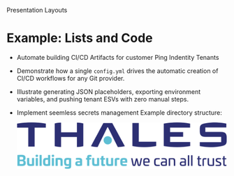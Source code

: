 Presentation Layouts

# Example: Lists and Code

- Automate building CI/CD Artifacts for customer Ping Indentity Tenants
- Demonstrate how a single `config.yml` drives the automatic creation of CI/CD workflows for any Git provider.
- Illustrate generating JSON placeholders, exporting environment variables, and pushing tenant ESVs with zero manual steps.
- Implement seemless secrets management 
Example directory structure:



    ![Tux, the Linux mascot](/images/image1.png)
<!-- ```javascript
const data = {
	nodes: [
		{ id: 'web', label: 'Web Frontend' },
		{ id: 'mobile', label: 'Mobile Device' },
		{ id: 'backend', label: 'Monolith Backend' },
		{ id: 'db', label: 'Database' }
	],
	links: [
		{ source: 'web', target: 'backend' },
		{ source: 'mobile', target: 'backend' },
		{ source: 'backend', target: 'db' }
	]
}
``` -->